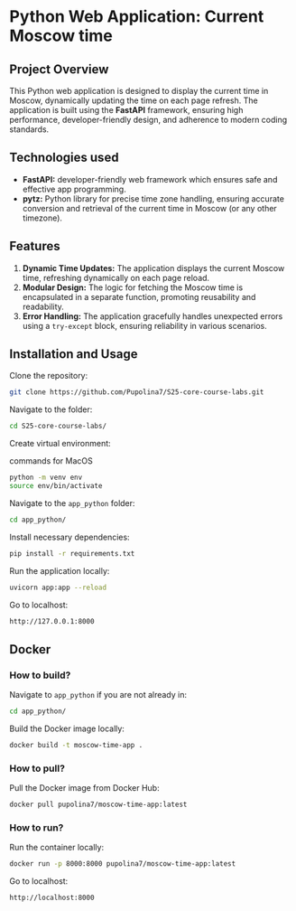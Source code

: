 # Python Web Application: Current Moscow time

## Project Overview

This Python web application is designed to display the current time in Moscow, dynamically updating the time on each page refresh. The application is built using the **FastAPI** framework, ensuring high performance, developer-friendly design, and adherence to modern coding standards.

## Technologies used

- **FastAPI:** developer-friendly web framework which ensures safe and effective app programming.
- **pytz:** Python library for precise time zone handling, ensuring accurate conversion and retrieval of the current time in Moscow (or any other timezone).

## Features

1. **Dynamic Time Updates:**
The application displays the current Moscow time, refreshing dynamically on each page reload.
2. **Modular Design:**
The logic for fetching the Moscow time is encapsulated in a separate function, promoting reusability and readability.
3. **Error Handling:**
The application gracefully handles unexpected errors using a ```try-except``` block, ensuring reliability in various scenarios.

## Installation and Usage

Clone the repository:

```bash
git clone https://github.com/Pupolina7/S25-core-course-labs.git
```

Navigate to the folder:

```bash
cd S25-core-course-labs/
```

Create virtual environment:

commands for MacOS

```bash
python -m venv env
source env/bin/activate
```

Navigate to the ```app_python``` folder:

```bash
cd app_python/
```

Install necessary dependencies:

```bash
pip install -r requirements.txt
```

Run the application locally:

```bash
uvicorn app:app --reload
```

Go to localhost:

```bash
http://127.0.0.1:8000
```

## Docker

### How to build?

Navigate to ```app_python``` if you are not already in:

```bash
cd app_python/
```

Build the Docker image locally:

```bash
docker build -t moscow-time-app .
```

### How to pull?

Pull the Docker image from Docker Hub:

```bash
docker pull pupolina7/moscow-time-app:latest
```

### How to run?

Run the container locally:

```bash
docker run -p 8000:8000 pupolina7/moscow-time-app:latest
```

Go to localhost:

```bash
http://localhost:8000
```
